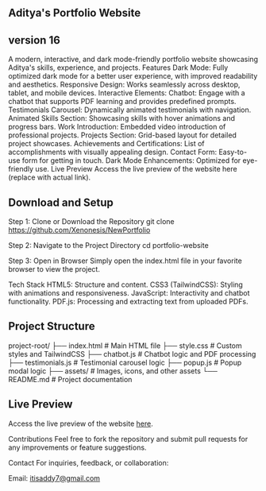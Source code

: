 ## Aditya's Portfolio Website

## version 16
A modern, interactive, and dark mode-friendly portfolio website showcasing Aditya's skills, experience, and projects.
Features
Dark Mode: Fully optimized dark mode for a better user experience, with improved readability and aesthetics.
Responsive Design: Works seamlessly across desktop, tablet, and mobile devices.
Interactive Elements:
Chatbot: Engage with a chatbot that supports PDF learning and provides predefined prompts.
Testimonials Carousel: Dynamically animated testimonials with navigation.
Animated Skills Section: Showcasing skills with hover animations and progress bars.
Work Introduction: Embedded video introduction of professional projects.
Projects Section: Grid-based layout for detailed project showcases.
Achievements and Certifications: List of accomplishments with visually appealing design.
Contact Form: Easy-to-use form for getting in touch.
Dark Mode Enhancements: Optimized for eye-friendly use.
Live Preview
Access the live preview of the website here (replace with actual link).

## Download and Setup
Step 1: Clone or Download the Repository
git clone https://github.com/Xenonesis/NewPortfolio


Step 2: Navigate to the Project Directory
cd portfolio-website

Step 3: Open in Browser
Simply open the index.html file in your favorite browser to view the project.

Tech Stack
HTML5: Structure and content.
CSS3 (TailwindCSS): Styling with animations and responsiveness.
JavaScript: Interactivity and chatbot functionality.
PDF.js: Processing and extracting text from uploaded PDFs.

## Project Structure

project-root/
├── index.html          # Main HTML file
├── style.css           # Custom styles and TailwindCSS
├── chatbot.js          # Chatbot logic and PDF processing
├── testimonials.js     # Testimonial carousel logic
├── popup.js            # Popup modal logic
├── assets/             # Images, icons, and other assets
└── README.md           # Project documentation

## Live Preview

Access the live preview of the website [here](https://iaddy.netlify.app/).

Contributions
Feel free to fork the repository and submit pull requests for any improvements or feature suggestions.

Contact
For inquiries, feedback, or collaboration:

Email: itisaddy7@gmail.com

